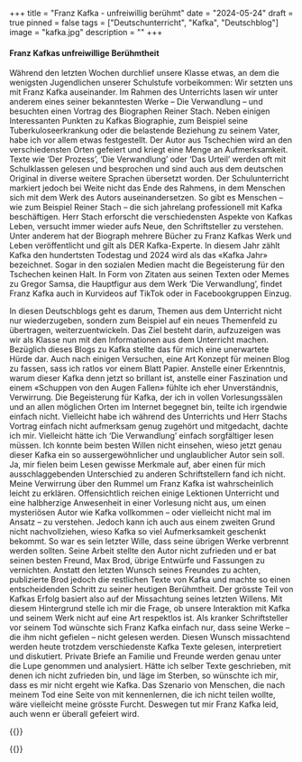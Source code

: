 +++
title = "Franz Kafka - unfreiwillig berühmt"
date = "2024-05-24"
draft = true
pinned = false
tags = ["Deutschunterricht", "Kafka", "Deutschblog"]
image = "kafka.jpg"
description = ""
+++
#### Franz Kafkas unfreiwillige Berühmtheit

Während den letzten Wochen durchlief unsere Klasse etwas, an dem die wenigsten Jugendlichen unserer Schulstufe vorbeikommen: Wir setzten uns mit Franz Kafka auseinander. Im Rahmen des Unterrichts lasen wir unter anderem eines seiner bekanntesten Werke – Die Verwandlung – und besuchten einen Vortrag des Biographen Reiner Stach. Neben einigen Interessanten Punkten zu Kafkas Biographie, zum Beispiel seine Tuberkuloseerkrankung oder die belastende Beziehung zu seinem Vater, habe ich vor allem etwas festgestellt. Der Autor aus Tschechien wird an den verschiedensten Orten gefeiert und kriegt eine Menge an Aufmerksamkeit. Texte wie ‘Der Prozess’, ‘Die Verwandlung’ oder ‘Das Urteil’ werden oft mit Schulklassen gelesen und besprochen und sind auch aus dem deutschen Original in diverse weitere Sprachen übersetzt worden. Der Schulunterricht markiert jedoch bei Weite nicht das Ende des Rahmens, in dem Menschen sich mit dem Werk des Autors auseinandersetzen. So gibt es Menschen – wie zum Beispiel  Reiner Stach – die sich jahrelang professionell mit Kafka beschäftigen. Herr Stach erforscht die verschiedensten Aspekte von Kafkas Leben, versucht immer wieder aufs Neue, den Schriftsteller zu verstehen. Unter anderem hat der Biograph mehrere Bücher zu Franz Kafkas Werk und Leben veröffentlicht und gilt als DER Kafka-Experte. In diesem Jahr zählt Kafka den hundertsten Todestag und 2024 wird als das «Kafka Jahr» bezeichnet. Sogar in den sozialen Medien macht die Begeisterung für den Tschechen keinen Halt. In Form von Zitaten aus seinen Texten oder Memes zu Gregor Samsa, die Hauptfigur aus dem Werk ‘Die Verwandlung’, findet Franz Kafka auch in Kurvideos auf TikTok oder in Facebookgruppen Einzug. 

In diesen Deutschblogs geht es darum, Themen aus dem Unterricht nicht nur wiederzugeben, sondern zum Beispiel auf ein neues Themenfeld zu übertragen, weiterzuentwickeln. Das Ziel besteht darin, aufzuzeigen was wir als Klasse nun mit den Informationen aus dem Unterricht machen. Bezüglich dieses Blogs zu Kafka stellte das für mich eine unerwartete Hürde dar. Auch nach einigen Versuchen, eine Art Konzept für meinen Blog zu fassen, sass ich ratlos vor einem Blatt Papier. Anstelle einer Erkenntnis, warum dieser Kafka denn jetzt so brillant ist, anstelle einer Faszination und einem «Schuppen von den Augen Fallen» fühlte ich eher Unverständnis, Verwirrung. Die Begeisterung für Kafka, der ich in vollen Vorlesungssälen und an allen möglichen Orten im Internet begegnet bin, teilte ich irgendwie einfach nicht. Vielleicht habe ich während des Unterrichts und Herr Stachs Vortrag einfach nicht aufmerksam genug zugehört und mitgedacht, dachte ich mir. Vielleicht hätte ich ‘Die Verwandlung’ einfach sorgfältiger lesen müssen. Ich konnte beim besten Willen nicht einsehen, wieso jetzt genau dieser Kafka ein so aussergewöhnlicher und unglaublicher Autor sein soll. Ja, mir fielen beim Lesen gewisse Merkmale auf, aber einen für mich ausschlaggebenden Unterschied zu anderen Schriftstellern fand ich nicht.
Meine Verwirrung über den Rummel um Franz Kafka ist wahrscheinlich leicht zu erklären. Offensichtlich reichen einige Lektionen Unterricht und eine halbherzige Anwesenheit in einer Vorlesung nicht aus, um einen mysteriösen Autor wie Kafka vollkommen – oder vielleicht nicht mal im Ansatz – zu verstehen. Jedoch kann ich auch aus einem zweiten Grund nicht nachvollziehen, wieso Kafka so viel Aufmerksamkeit geschenkt bekommt. So war es sein letzter Wille, dass seine übrigen Werke verbrennt werden sollten. Seine Arbeit stellte den Autor nicht zufrieden und er bat seinen besten Freund, Max Brod, übrige Entwürfe und Fassungen zu vernichten. Anstatt den letzten Wunsch seines Freundes zu achten, publizierte Brod jedoch die restlichen Texte von Kafka und machte so einen entscheidenden Schritt zu seiner heutigen Berühmtheit. Der grösste Teil von Kafkas Erfolg basiert also auf der Missachtung seines letzten Willens. Mit diesem Hintergrund stelle ich mir die Frage, ob unsere Interaktion mit Kafka und seinem Werk nicht auf eine Art respektlos ist. Als kranker Schriftsteller vor seinem Tod wünschte sich Franz Kafka einfach nur, dass seine Werke – die ihm nicht gefielen – nicht gelesen werden. Diesen Wunsch missachtend werden heute trotzdem verschiedenste Kafka Texte gelesen, interpretiert und diskutiert. Private Briefe an Familie und Freunde werden genau unter die Lupe genommen und analysiert.
Hätte ich selber Texte geschrieben, mit denen ich nicht zufrieden bin, und läge im Sterben, so wünschte ich mir, dass es mir nicht ergeht wie Kafka. Das Szenario von Menschen, die nach meinem Tod eine Seite von mit kennenlernen, die ich nicht teilen wollte, wäre vielleicht meine grösste Furcht. Deswegen tut mir Franz Kafka leid, auch wenn er überall gefeiert wird.

{{<box title="REFLEXION MEINES SCHREIBPROZESSES">}}

{{</box>}}